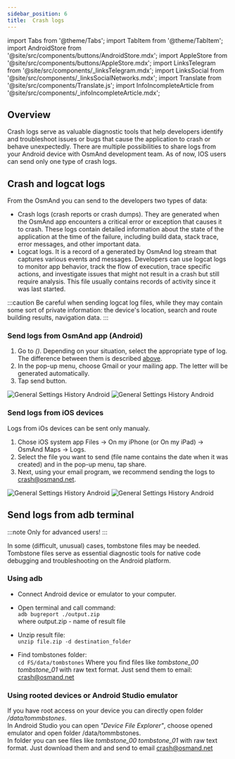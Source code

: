 ```yaml
---
sidebar_position: 6
title:  Crash logs
---
```


import Tabs from '@theme/Tabs';
import TabItem from '@theme/TabItem';
import AndroidStore from '@site/src/components/buttons/AndroidStore.mdx';
import AppleStore from '@site/src/components/buttons/AppleStore.mdx';
import LinksTelegram from '@site/src/components/_linksTelegram.mdx';
import LinksSocial from '@site/src/components/_linksSocialNetworks.mdx';
import Translate from '@site/src/components/Translate.js';
import InfoIncompleteArticle from '@site/src/components/_infoIncompleteArticle.mdx';

<InfoIncompleteArticle/>

## Overview

Сrash logs serve as valuable diagnostic tools that help developers identify and troubleshoot issues or bugs that cause the application to crash or behave unexpectedly. There are multiple possibilities to share logs from your Android device with OsmAnd development team. As of now, IOS users can send only one type of crash logs.  

## Crash and logcat logs
 
From the OsmAnd you can send to the developers two types of data:
- Crash logs (crash reports or crash dumps). They are generated when the OsmAnd app encounters a critical error or exception that causes it to crash. These logs contain detailed information about the state of the application at the time of the failure, including build data, stack trace, error messages, and other important data.
- Logcat logs. It is a record of a generated by OsmAnd log stream that captures various events and messages. Developers can use logcat logs to monitor app behavior, track the flow of execution, trace specific actions, and investigate issues that might not result in a crash but still require analysis. This file usually contains records of activity since it was last started.

<!--
Crash logs specifically focus on capturing information related to crashes and exceptions, while logcat logs offer a broader scope of system and application-level logging, including debugging and informational messages. Both types of logs are valuable tools for developers when it comes to troubleshooting and improving the stability and performance of the OsmAnd app.
-->

:::caution
Be careful when sending logcat log files, while they may contain some sort of private information: the device's location, search and route building results, navigation data.
:::

### Send logs from OsmAnd app (Android)

1. Go to *<Translate android="true" ids="shared_string_menu,shared_string_help,send_crash_log"/> (<Translate android="true" ids="send_logcat_log"/>)*. Depending on your situation, select the appropriate type of log. The difference between them is described [above](#crash-and-logcat-logs-android).
2. In the pop-up menu, choose Gmail or your mailing app. The letter will be generated automatically.
3. Tap send button.

![General Settings History Android](@site/static/img/troubleshooting/send_logs_andr_1.png)  ![General Settings History Android](@site/static/img/troubleshooting/send_logs_andr_2.png)

### Send logs from iOS devices

Logs from iOs devices can be sent only manualy.

1. Chose iOS system app Files → On my iPhone (or On my iPad) → OsmAnd Maps → Logs.
2. Select the file you want to send (file name contains the date when it was created) and in the pop-up menu, tap share.
3. Next, using your email program, we recommend sending the logs to crash@osmand.net.

![General Settings History Android](@site/static/img/troubleshooting/send_logs_ios_1.png)  ![General Settings History Android](@site/static/img/troubleshooting/send_logs_ios_2.png)

## Send logs from adb terminal

:::note
Only for advanced users!
:::

In some (difficult, unusual) cases, tombstone files may be needed. Tombstone files serve as essential diagnostic tools for native code debugging and troubleshooting on the Android platform.

### Using adb

* Connect Android device or emulator to your computer.  

* Open terminal and call command:  
```adb bugreport ./output.zip```  
where output.zip - name of result file  

* Unzip result file:  
```unzip file.zip -d destination_folder```  

* Find tombstones folder:  
```cd FS/data/tombstones```
Where you find files like *tombstone_00* *tombstone_01* with raw text format. Just send them to email: crash@osmand.net

### Using rooted devices or Android Studio emulator

If you have root access on your device you can directly open folder */data/tommbstones*.  
In Android Studio you can open *"Device File Explorer"*, choose opened emulator and open folder /data/tommbstones.  
In folder you can see files like *tombstone_00* *tombstone_01* with raw text format. Just download them and and send to email crash@osmand.net